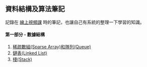 ## 資料結構及算法筆記
記錄在 [線上視頻課](https://www.bilibili.com/video/BV1E4411H73v/?spm_id_from=333.337.search-card.all.click&vd_source=f3be99f74dc67c673003e0d7b0057bbd) 時的筆記，也讓自己有系統的整理一下學習的知識。
#### 第一部分 - 數據結構

1. [稀疏數組(Sparse Array)和隊列(Queue)](src/main/java/com/jackycode/datastructure/arrayAndQueue)  
2. [鏈表(Linked List)](src/main/java/com/jackycode/datastructure/linkedList)  
3. [棧(Stack)](src/main/java/com/jackycode/datastructure/stack)  

